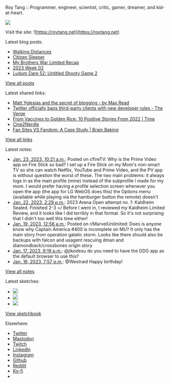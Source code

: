 Roy Tang :: Programmer, engineer, scientist, critic, gamer, dreamer, and kid-at-heart.

![](https://roytang.net/static/img/profile.jpg)

Visit the site: ![https://roytang.net](https://roytang.net)

Latest blog posts:

- [Walking Distances](https://roytang.net/2023/01/walking-distances/)
- [Citizen Sleeper](https://roytang.net/2023/01/citizen-sleeper/)
- [My Brothers War Limited Recap](https://roytang.net/2023/01/mtgbro-limited-recap/)
- [2023 Week 02](https://roytang.net/2023/01/2023-week-02/)
- [Ludum Dare 52: Untitled Shooty Game 2](https://roytang.net/2023/01/ludum-dare-52-shooty-2/)

[View all posts](https://roytang.net/blog)

Latest shared links:

- [Matt Yglesias and the secret of blogging - by Max Read](https://roytang.net/2023/01/07875b94a5eea3471c855831c8699c05/)
- [Twitter officially bans third-party clients with new developer rules - The Verge](https://roytang.net/2023/01/dbfa2ccc40d93fc03df1c473cde8d08f/)
- [From Vaccines to Golden Rice: 10 Positive Stories From 2022 | Time](https://roytang.net/2023/01/2affb393ef0d2f4c8f2d939f72b3d204/)
- [Cine2Nerdle](https://roytang.net/2023/01/b6c766bc0452a71b378a1362d764f45e/)
- [Fan Sites VS Fandom: A Case Study | Brain Baking](https://roytang.net/2023/01/f05a343268feb89b58f0afd65262f5e8/)

[View all links](https://roytang.net/links)

Latest notes:

- [Jan. 23, 2023, 10:21 a.m.](https://roytang.net/2023/01/10j1alz/): Posted on r/fireTV: Why is the Prime Video app on Fire Stick so bad? I set up a Fire Stick on my Mom&#x27;s non-smart TV so she can watch Netflix, YouTube and Prime Video, and the PV app is without question the worst of these. The two main problems: it always logs in as the main profile (mine) instead of the subprofile I made for my mom. I would prefer having a profile selection screen whenever you open the app (the app for LG WebOS does this) the Options menu (available while playing via the hamburger button the remote) doesn&#x27;t
- [Jan. 22, 2023, 2:29 p.m.](https://roytang.net/2023/01/e1ad8044b445b3bab7f4ad74d1321088/): 2023 Arena Open attempt no. 1: Kaldheim Sealed. Finished 2-3 =/ Before I went in, I reviewed my Kaldheim Limited Review, and it looks like I did terribly in that format. So it&#x27;s not surprising that I didn&#x27;t too well this time either!
- [Jan. 19, 2023, 12:56 a.m.](https://roytang.net/2023/01/10fcbbx/): Posted on r/MarvelUnlimited: Does is anyone know why Captain America #400 is incomplete on MU? It only has the main story from operation galatic storm. Looks like there should also be backups with falcon and usagent rescuing dman and diamondback/crossbones origin story
- [Jan. 17, 2023, 9:19 p.m.](https://roytang.net/2023/01/109704744130699285/): @jikodesu do you need to have the DDG app as the default browser to use this?
- [Jan. 16, 2023, 7:57 p.m.](https://roytang.net/2023/01/1614954978602520576/): @Westraid Happy birthday!

[View all notes](https://roytang.net/notes)

Latest sketches:


- ![](https://roytang.net/media/cache/3c/da/3cda657c471879c3cfa81b898b810cd6.jpg)
- ![](https://roytang.net/media/cache/a2/60/a260eacc913ee7c542024b154923702f.jpg)
- ![](https://roytang.net/media/cache/e0/88/e0888b7f7a1e342aba8cced2a0784cc4.jpg)

[View sketchbook](https://roytang.net/albums/sketchbook)


Elsewhere:

- [Twitter](https://twitter.com/roytang)
- [Mastodon](https://indieweb.social/@roytang)
- [Twitch](https://twitch.tv/twitchyroy)
- [LinkedIn](https://www.linkedin.com/in/roytang)
- [Instagram](https://instagram.com/roytang0400)
- [Github](https://github.com/roytang)
- [Reddit](https://reddit.com/u/hungryroy)
- [Ko-fi](https://ko-fi.com/roytang)
- [](mailto:hello@roytang.net)